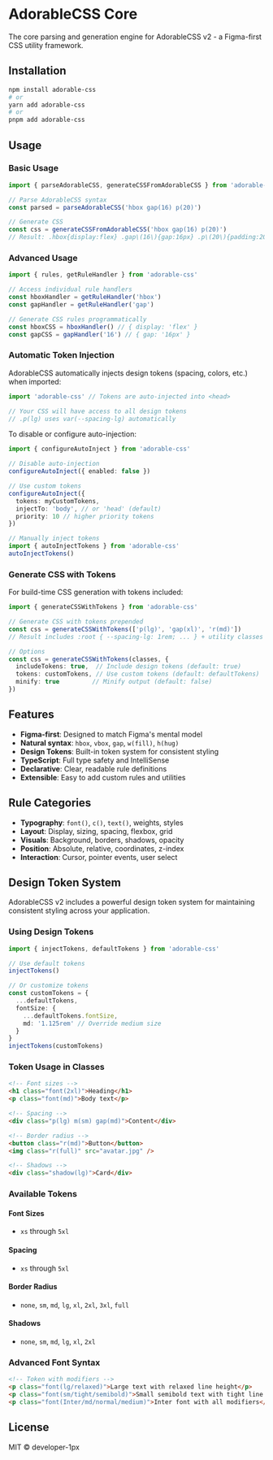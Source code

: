 # AdorableCSS Core

The core parsing and generation engine for AdorableCSS v2 - a Figma-first CSS utility framework.

## Installation

```bash
npm install adorable-css
# or
yarn add adorable-css
# or
pnpm add adorable-css
```

## Usage

### Basic Usage

```typescript
import { parseAdorableCSS, generateCSSFromAdorableCSS } from 'adorable-css'

// Parse AdorableCSS syntax
const parsed = parseAdorableCSS('hbox gap(16) p(20)')

// Generate CSS
const css = generateCSSFromAdorableCSS('hbox gap(16) p(20)')
// Result: .hbox{display:flex} .gap\(16\){gap:16px} .p\(20\){padding:20px}
```

### Advanced Usage

```typescript
import { rules, getRuleHandler } from 'adorable-css'

// Access individual rule handlers
const hboxHandler = getRuleHandler('hbox')
const gapHandler = getRuleHandler('gap')

// Generate CSS rules programmatically
const hboxCSS = hboxHandler() // { display: 'flex' }
const gapCSS = gapHandler('16') // { gap: '16px' }
```

### Automatic Token Injection

AdorableCSS automatically injects design tokens (spacing, colors, etc.) when imported:

```typescript
import 'adorable-css' // Tokens are auto-injected into <head>

// Your CSS will have access to all design tokens
// .p(lg) uses var(--spacing-lg) automatically
```

To disable or configure auto-injection:

```typescript
import { configureAutoInject } from 'adorable-css'

// Disable auto-injection
configureAutoInject({ enabled: false })

// Use custom tokens
configureAutoInject({
  tokens: myCustomTokens,
  injectTo: 'body', // or 'head' (default)
  priority: 10 // higher priority tokens
})

// Manually inject tokens
import { autoInjectTokens } from 'adorable-css'
autoInjectTokens()
```

### Generate CSS with Tokens

For build-time CSS generation with tokens included:

```typescript
import { generateCSSWithTokens } from 'adorable-css'

// Generate CSS with tokens prepended
const css = generateCSSWithTokens(['p(lg)', 'gap(xl)', 'r(md)'])
// Result includes :root { --spacing-lg: 1rem; ... } + utility classes

// Options
const css = generateCSSWithTokens(classes, {
  includeTokens: true,  // Include design tokens (default: true)
  tokens: customTokens, // Use custom tokens (default: defaultTokens)
  minify: true         // Minify output (default: false)
})
```

## Features

- **Figma-first**: Designed to match Figma's mental model
- **Natural syntax**: `hbox`, `vbox`, `gap`, `w(fill)`, `h(hug)`
- **Design Tokens**: Built-in token system for consistent styling
- **TypeScript**: Full type safety and IntelliSense
- **Declarative**: Clear, readable rule definitions
- **Extensible**: Easy to add custom rules and utilities

## Rule Categories

- **Typography**: `font()`, `c()`, `text()`, weights, styles
- **Layout**: Display, sizing, spacing, flexbox, grid
- **Visuals**: Background, borders, shadows, opacity
- **Position**: Absolute, relative, coordinates, z-index
- **Interaction**: Cursor, pointer events, user select

## Design Token System

AdorableCSS v2 includes a powerful design token system for maintaining consistent styling across your application.

### Using Design Tokens

```typescript
import { injectTokens, defaultTokens } from 'adorable-css'

// Use default tokens
injectTokens()

// Or customize tokens
const customTokens = {
  ...defaultTokens,
  fontSize: {
    ...defaultTokens.fontSize,
    md: '1.125rem' // Override medium size
  }
}
injectTokens(customTokens)
```

### Token Usage in Classes

```html
<!-- Font sizes -->
<h1 class="font(2xl)">Heading</h1>
<p class="font(md)">Body text</p>

<!-- Spacing -->
<div class="p(lg) m(sm) gap(md)">Content</div>

<!-- Border radius -->
<button class="r(md)">Button</button>
<img class="r(full)" src="avatar.jpg" />

<!-- Shadows -->
<div class="shadow(lg)">Card</div>
```

### Available Tokens

#### Font Sizes
- `xs` through `5xl`

#### Spacing
- `xs` through `5xl`

#### Border Radius
- `none`, `sm`, `md`, `lg`, `xl`, `2xl`, `3xl`, `full`

#### Shadows
- `none`, `sm`, `md`, `lg`, `xl`, `2xl`

### Advanced Font Syntax

```html
<!-- Token with modifiers -->
<p class="font(lg/relaxed)">Large text with relaxed line height</p>
<p class="font(sm/tight/semibold)">Small semibold text with tight line height</p>
<p class="font(Inter/md/normal/medium)">Inter font with all modifiers</p>
```

## License

MIT © developer-1px